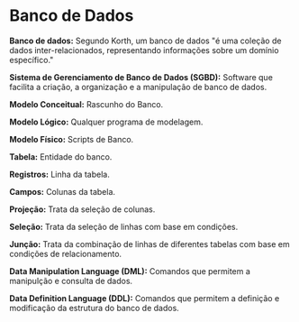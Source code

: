 # Banco de Dados

**Banco de dados:** Segundo Korth, um banco de dados "é uma coleção de dados inter-relacionados, representando informações sobre um domínio específico."

**Sistema de Gerenciamento de Banco de Dados (SGBD):** Software que facilita a criação, a organização e a manipulação de banco de dados.

**Modelo Conceitual:** Rascunho do Banco.

**Modelo Lógico:** Qualquer programa de modelagem.

**Modelo Físico:** Scripts de Banco.

**Tabela:** Entidade do banco.

**Registros:** Linha da tabela.

**Campos:** Colunas da tabela.

**Projeção:** Trata da seleção de colunas.

**Seleção:** Trata da seleção de linhas com base em condições.

**Junção:** Trata da combinação de linhas de diferentes tabelas com base em condições de relacionamento.

**Data Manipulation Language (DML):**  Comandos que permitem a manipulção e consulta de dados.

**Data Definition Language (DDL):** Comandos que permitem a definição e modificação da estrutura do banco de dados. 
